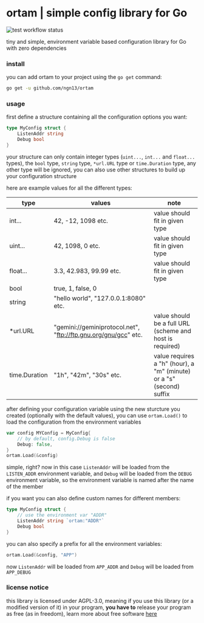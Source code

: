 # ortam | simple config library for Go

![test workflow status](https://img.shields.io/github/actions/workflow/status/ngn13/ortam/test.yml?label=tests)

tiny and simple, environment variable based configuration library for Go with zero dependencies

### install
you can add ortam to your project using the `go get` command:
```bash
go get -u github.com/ngn13/ortam
```

### usage
first define a structure containing all the configuration options you want:
```go
type MyConfig struct {
    ListenAddr string
    Debug bool
}
```
your structure can only contain integer types (`uint...`, `int...` and `float...` types),
the `bool` type, `string` type, `*url.URL` type or `time.Duration` type, any other type
will be ignored, you can also use other structures to build up your configuration structure

here are example values for all the different types:

| type          | values                                                          | note                                                                 |
| ------------- | --------------------------------------------------------------- | -------------------------------------------------------------------- |
| int...        | 42, -12, 1098 etc.                                              | value should fit in given type                                       |
| uint...       | 42, 1098, 0 etc.                                                | value should fit in given type                                       |
| float...      | 3.3, 42.983, 99.99 etc.                                         | value should fit in given type                                       |
| bool          | true, 1, false, 0                                               |                                                                      |
| string        | "hello world", "127.0.0.1:8080" etc.                            |                                                                      |
| *url.URL      | "gemini://geminiprotocol.net", "ftp://ftp.gnu.org/gnu/gcc" etc. | value should be a full URL (scheme and host is required)             |
| time.Duration | "1h", "42m", "30s" etc.                                         | value requires a "h" (hour), a "m" (minute) or a "s" (second) suffix |

after defining your configuration variable using the new sturcture you created (optionally
with the default values), you can use `ortam.Load()` to load the configuration from the
environment variables
```go
var config MYConfig = MyConfig{
    // by default, config.Debug is false
    Debug: false,
}
ortam.Load(&config)
```
simple, right? now in this case `ListenAddr` will be loaded from the `LISTEN_ADDR` environment
variable, and `Debug` will be loaded from the `DEBUG` environment variable, so the environment
variable is named after the name of the member

if you want you can also define custom names for different members:
```go
type MyConfig struct {
    // use the environment var "ADDR"
    ListenAddr string `ortam:"ADDR"`
    Debug bool
}
```
you can also specify a prefix for all the environment variables:
```go
ortam.Load(&config, "APP")
```
now `ListenAddr` will be loaded from `APP_ADDR` and `Debug` will be loaded from `APP_DEBUG`

### license notice
this library is licensed under AGPL-3.0, meaning if you use this library (or a modified version of it)
in your program, **you have to** release your program as free (as in freedom), learn more about free
software [here](https://www.gnu.org/philosophy/free-sw.html)
